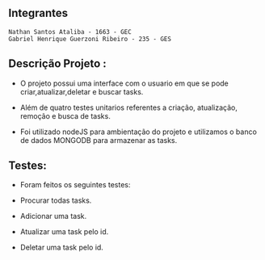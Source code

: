 ## Integrantes 
    Nathan Santos Ataliba - 1663 - GEC
    Gabriel Henrique Guerzoni Ribeiro - 235 - GES
    

## Descrição Projeto : 

- O projeto possui uma interface com o usuario em que se pode criar,atualizar,deletar e buscar tasks.

- Além de quatro testes unitarios referentes a criação, atualização, remoção e busca de tasks.

- Foi utilizado nodeJS para ambientação do projeto e utilizamos o banco de dados MONGODB para armazenar as tasks.



## Testes:
- Foram feitos os seguintes testes:

- Procurar todas tasks.

- Adicionar uma task.

- Atualizar uma task pelo id.

- Deletar uma task pelo id.
